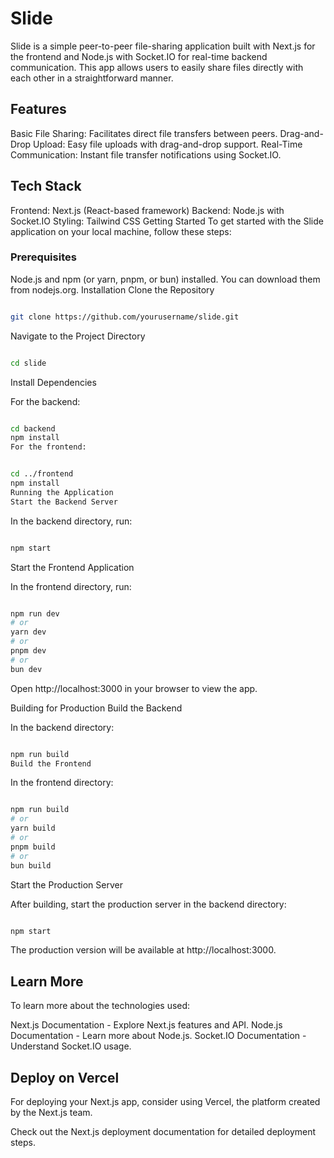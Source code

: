 # Slide
Slide is a simple peer-to-peer file-sharing application built with Next.js for the frontend and Node.js with Socket.IO for real-time backend communication. This app allows users to easily share files directly with each other in a straightforward manner.

## Features
Basic File Sharing: Facilitates direct file transfers between peers.
Drag-and-Drop Upload: Easy file uploads with drag-and-drop support.
Real-Time Communication: Instant file transfer notifications using Socket.IO.
## Tech Stack
Frontend: Next.js (React-based framework)
Backend: Node.js with Socket.IO
Styling: Tailwind CSS
Getting Started
To get started with the Slide application on your local machine, follow these steps:

### Prerequisites
Node.js and npm (or yarn, pnpm, or bun) installed. You can download them from nodejs.org.
Installation
Clone the Repository

```bash

git clone https://github.com/yourusername/slide.git
```
Navigate to the Project Directory

```bash

cd slide
```
Install Dependencies

For the backend:

```bash

cd backend
npm install
For the frontend:
```
```bash

cd ../frontend
npm install
Running the Application
Start the Backend Server
```
In the backend directory, run:

```bash

npm start
```
Start the Frontend Application

In the frontend directory, run:

```bash

npm run dev
# or
yarn dev
# or
pnpm dev
# or
bun dev
```
Open http://localhost:3000 in your browser to view the app.

Building for Production
Build the Backend

In the backend directory:

```bash

npm run build
Build the Frontend
```
In the frontend directory:

```bash

npm run build
# or
yarn build
# or
pnpm build
# or
bun build
```
Start the Production Server

After building, start the production server in the backend directory:

```bash

npm start
```
The production version will be available at http://localhost:3000.

## Learn More
To learn more about the technologies used:

Next.js Documentation - Explore Next.js features and API.
Node.js Documentation - Learn more about Node.js.
Socket.IO Documentation - Understand Socket.IO usage.
## Deploy on Vercel
For deploying your Next.js app, consider using Vercel, the platform created by the Next.js team.

Check out the Next.js deployment documentation for detailed deployment steps.
